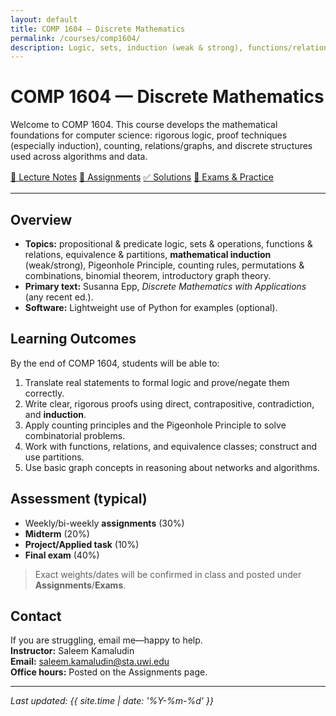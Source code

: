 ```yaml
---
layout: default
title: COMP 1604 — Discrete Mathematics
permalink: /courses/comp1604/
description: Logic, sets, induction (weak & strong), functions/relations, equivalence classes, the Pigeonhole Principle, elementary combinatorics, and an intro to graphs.
---
```


# COMP 1604 — Discrete Mathematics

Welcome to COMP 1604. This course develops the mathematical foundations for computer science: rigorous logic, proof techniques (especially induction), counting, relations/graphs, and discrete structures used across algorithms and data.

<div style="margin: 1rem 0;">
  <a class="btn" href="{{ '/courses/comp1604/lectures/'    | relative_url }}">📘 Lecture Notes</a>
  <a class="btn" href="{{ '/courses/comp1604/assignments/' | relative_url }}">📝 Assignments</a>
  <a class="btn" href="{{ '/courses/comp1604/solutions/'   | relative_url }}">✅ Solutions</a>
  <a class="btn" href="{{ '/courses/comp1604/exams/'       | relative_url }}">🧪 Exams & Practice</a>
</div>

---

## Overview
- **Topics:** propositional & predicate logic, sets & operations, functions & relations, equivalence & partitions, **mathematical induction** (weak/strong), Pigeonhole Principle, counting rules, permutations & combinations, binomial theorem, introductory graph theory.
- **Primary text:** Susanna Epp, *Discrete Mathematics with Applications* (any recent ed.).
- **Software:** Lightweight use of Python for examples (optional).

## Learning Outcomes
By the end of COMP 1604, students will be able to:
1. Translate real statements to formal logic and prove/negate them correctly.
2. Write clear, rigorous proofs using direct, contrapositive, contradiction, and **induction**.
3. Apply counting principles and the Pigeonhole Principle to solve combinatorial problems.
4. Work with functions, relations, and equivalence classes; construct and use partitions.
5. Use basic graph concepts in reasoning about networks and algorithms.

## Assessment (typical)
- Weekly/bi-weekly **assignments** (30%)
- **Midterm** (20%)
- **Project/Applied task** (10%)
- **Final exam** (40%)

> Exact weights/dates will be confirmed in class and posted under **Assignments**/**Exams**.

## Contact
If you are struggling, email me—happy to help.  
**Instructor:** Saleem Kamaludin  
**Email:** <saleem.kamaludin@sta.uwi.edu>  
**Office hours:** Posted on the Assignments page.

---
_Last updated: {{ site.time | date: '%Y-%m-%d' }}_
